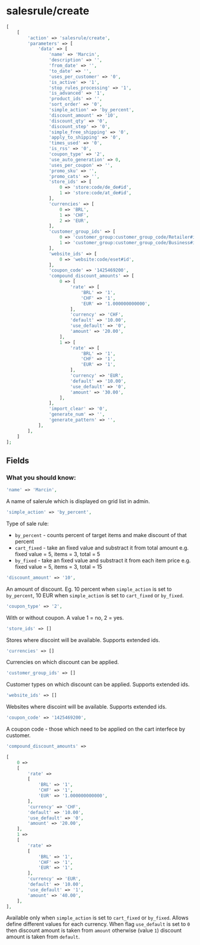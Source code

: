 salesrule/create
================

```php
[
    [
        'action' => 'salesrule/create',
        'parameters' => [
            'data' => [
                'name' => 'Marcin',
                'description' => '',
                'from_date' => '',
                'to_date' => '',
                'uses_per_customer' => '0',
                'is_active' => '1',
                'stop_rules_processing' => '1',
                'is_advanced' => '1',
                'product_ids' => '',
                'sort_order' => '0',
                'simple_action' => 'by_percent',
                'discount_amount' => '10',
                'discount_qty' => '0',
                'discount_step' => '0',
                'simple_free_shipping' => '0',
                'apply_to_shipping' => '0',
                'times_used' => '0',
                'is_rss' => '0',
                'coupon_type' => '2',
                'use_auto_generation' => 0,
                'uses_per_coupon' => '',
                'promo_sku' => '',
                'promo_cats' => '',
                'store_ids' => [
                    0 => 'store:code/de_de#id',
                    1 => 'store:code/at_de#id',
                ],
                'currencies' => [
                    0 => 'BRL',
                    1 => 'CHF',
                    2 => 'EUR',
                ],
                'customer_group_ids' => [
                    0 => 'customer_group:customer_group_code/Retailer#id',
                    1 => 'customer_group:customer_group_code/Business#id',
                ],
                'website_ids' => [
                    0 => 'website:code/eset#id',
                ],
                'coupon_code' => '1425469200',
                'compound_discount_amounts' => [
                    0 => [
                        'rate' => [
                            'BRL' => '1',
                            'CHF' => '1',
                            'EUR' => '1.000000000000',
                        ],
                        'currency' => 'CHF',
                        'default' => '10.00',
                        'use_default' => '0',
                        'amount' => '20.00',
                    ],
                    1 => [
                        'rate' => [
                            'BRL' => '1',
                            'CHF' => '1',
                            'EUR' => '1',
                        ],
                        'currency' => 'EUR',
                        'default' => '10.00',
                        'use_default' => '0',
                        'amount' => '30.00',
                    ],
                ],
                'import_clear' => '0',
                'generate_num' => '',
                'generate_pattern' => '',
            ],
        ],
    ]
];
```

Fields
------

### What you should know:

```php
'name' => 'Marcin',
```

A name of salerule which is displayed on grid list in admin.

```php
'simple_action' => 'by_percent',
```

Type of sale rule:
* `by_percent` - counts percent of target items and make discount of that percent
* `cart_fixed` - take an fixed value and substract it from total amount e.g. fixed value = 5, items = 3, total = 5
* `by_fixed` - take an fixed value and substract it from each item price e.g. fixed value = 5, items = 3, total = 15

```php
'discount_amount' => '10',
```

An amount of discount. Eg. 10 percent when `simple_action` is set to `by_percent`, 10 EUR when `simple_action` is set to `cart_fixed` or `by_fixed`.

```php
'coupon_type' => '2',
```

With or without coupon. A value 1 = no, 2 = yes.

```php
'store_ids' => []
```

Stores where discoint will be available. Supports extended ids.

```php
'currencies' => []
```

Currencies on which discount can be applied.

```php
'customer_group_ids' => []
```

Customer types on which discount can be applied. Supports extended ids.

```php
'website_ids' => []
```

Websites where discoint will be available. Supports extended ids.

```php
'coupon_code' => '1425469200',
```

A coupon code - those which need to be applied on the cart interfece by customer.

```php
'compound_discount_amounts' =>

[
    0 =>
    [
        'rate' =>
        [
            'BRL' => '1',
            'CHF' => '1',
            'EUR' => '1.000000000000',
        ],
        'currency' => 'CHF',
        'default' => '10.00',
        'use_default' => '0',
        'amount' => '20.00',
    ],
    1 =>
    [
        'rate' =>
        [
            'BRL' => '1',
            'CHF' => '1',
            'EUR' => '1',
        ],
        'currency' => 'EUR',
        'default' => '10.00',
        'use_default' => '1',
        'amount' => '40.00',
    ],
],
```

Available only when `simple_action` is set to `cart_fixed` or `by_fixed`.
Allows define different values for each currency. When flag `use_default` is
set to `0` then discount amount is taken from `amount` otherwise (value `1`)
discount amount is taken from `default`.
